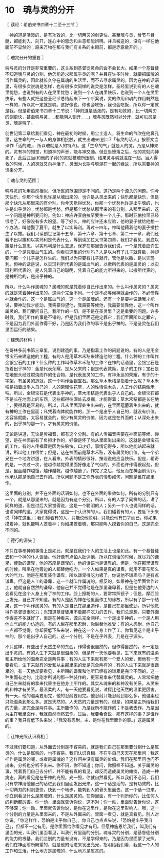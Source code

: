 # 10　魂与灵的分开



〖 读经：希伯来书四章十二至十三节 〗

「神的道是活泼的，是有功效的，比一切两刃的剑更快，甚至魂与灵，骨节与骨髓，都能刺入、剖开，连心中的思念和主意都能辨明。并且被造的，没有一样在他面前不显然的；原来万物在那与我们有关系的主眼前，都是赤露敞开的。」



〖 魂灵分开的重要 〗

魂与灵的分开是非常重要的，这关系到基督徒灵命的会不会长大。如果一个基督徒不知道魂与灵的分别，他怎能追求那属乎灵的呢？并且在许多时候，就要把属魂的当作属灵的，因此就长久停在属魂的生活里，而不去寻求属灵的。因为在神的话语里，有很多次说魂是怎样，也有很多次同样的说灵是怎样。圣经里说到有的人在魂里忧愁，也说到有的人在灵里忧愁；说到一个人在魂里快乐，也说到一个人在灵里快乐。有些人就把这些圣经节总结起来下一个断案说，灵的作用和魂的作用既然是一样的，所以灵一定就是魂。这好像说，你也会吃饭，我也会吃饭，所以你一定就是我。但是希伯来书四章十二节说：「神的道是活泼的，是有功效的，比一切两刃的剑更快，甚至魂与灵……都能刺入剖开……」魂与灵既然可以分开，就可见灵是灵，魂是魂了。

创世记第二章给我们看见，神在最初的时候，用尘土造人，将生命的气吹在他鼻孔里，这生命的气一与人的身体相接触，就生出魂来(创二7「有灵的活人」按原文当译作「活的魂」，所以魂就是人的特点)。这「生命的气」就是人的灵，乃是从神来的。灵有神的知觉，知道神的声音，能与神交通。但亚当堕落之后，他的灵就向神死了，此后亚当(和他的子孙)的灵就被魂所压制，结果灵与魂就混在一起。当人得救的时候，人的灵就又向神活了。灵因为长期与魂混在一起的缘故，所以需要神的话来分开。



〖 魂与灵的范围 〗

魂与灵的功用虽然相似，但所属的范围却是不同的。这乃是两个源头的问题。你今天快乐，你那个快乐也许是从魂出来的，也许是从灵出来的；快乐都是快乐，但是那个快乐从那里来的有分别。你今天觉得忧愁，你那一个忧愁也许是出乎魂的，也许是出乎灵的；忧愁都是忧愁，但是那个忧愁从那里来的有分别。从那里来的，这一个问题是神所要问的。例如：神应许亚伯拉罕要生一个儿子。那时亚伯拉罕已经很老了，好像没有多大盼望。等了好久，神的应许还未应验，他的妻子就给他想一个办法，叫他娶了夏甲，就生了以实玛利。再过十四年，神叫他藉着他的妻子撒拉生了以撒。我们只读创世记第十五章、第十六章、第十七章、第二十一章，我们还看不出以撒和以实玛利是代表什么，等到读加拉太书第四章，我们才看见，到底以撒是什么意思，以实玛利是什么意思。保罗在那里告诉我们说，一个是凭着应许生的，一个是凭着血气生的。你看见这里的分别吗？人是以为有了儿子就算数，神却要问那一个儿子是怎样生的。我们以为只要有儿子就行，管他是以撒，是以实玛利。但神的话是说，以实玛利所代表的是属血气的，以撒所代表的是属灵的；以实玛利所代表的，是人凭着自己的聪明，凭着自己的能力所得来的，以撒所代表的，是神所给的，是出乎神的。

所以，什么叫作属魂的？属魂的就是凭着你自己作出来的。什么叫作属灵的？属灵的就是凭着神作出来的。这两个完全不同。一个是不必等候神就会作的，不必倚靠神就会作的，这一个是属血气的，这一个是属魂的。还有一个是要神说话我才能说，要神动我才能动，我需要仰望他，我需要等候他，我需要倚靠他，这一个叫作属灵的。我们要问自己，我所作的一切，是不是在圣灵里？这是重要的问题。许多时候，我们所作的事是不错的，但是我们里面还是定罪它；我们里面所以定罪它，不是因为我们外面作得不好，乃是因为我们作的事不是出乎神的，不是圣灵在我们里面运行的结果。



〖 建筑的材料 〗

在哥林多前书第三章里，说到建造的事，乃是指着工作的问题说的。有的人是用金银宝石来建造他的工程，有的人是用草木禾秸来建造他的工程。什么种的工作叫作金银宝石的工作？什么种的工作叫作草木禾秸的工作？在神的话语里，金银宝石是指着出乎神的：金是代表荣耀，是从父来的；银是代表救赎，是子的工作；宝石是在地里头经过燃烧而作的化合物，是代表圣灵的工作。有神永远的荣耀，有子的十字架，有圣灵的造就，这一个叫作金银宝石。那么草木禾秸是指着什么呢？草木禾秸是指着出乎人自己的：人的荣耀像花草，人的性情像木头，人工作的结果像禾秸。所以，金银宝石是代表出乎神的，草木禾秸是代表出乎人自己的。金银宝石都不是长在地面上的东西，这些都得往深处去发掘，才能得着；草木禾秸都是长在地上，要得着是容易的。所以，凡从里面深处生出来的，在里面蕴蓄着生出来的，就有神的工作在里面；凡凭着肉体就能作的，那一个是出乎人自己的，就没有价值。太容易就能，太容易就会的，很少有属灵的价值，因为这是在外面的；从深处出来的，出乎神的那一个，才有属灵的价值。

无论是讲道，无论是传福音，都有这个分别。有的人传福音需要在神面前等候、仰望，是在神面前有了负担才作的，好像是怀了胎从里面生出来的，这就是金银宝石的工作。有的人传福音是因为头脑快，口才好，事情记得多，所以他能站起来就讲，所以他工作很忙；但是，这在神面前是草木禾秸，没有属灵的价值。有一个弟兄在一个地方讲道，在人看来，外表的情形很好，按理说他应当快乐。但是，希奇的是，一次过一次，他越作越觉得里面好像走了气似的。外面也许作得很起劲，但是，里面越作越饿，越作越乾，越作越瘪了。作完了之后，他反而在神面前认罪，他承认那是他自己去作的。所以问题不是工作外表的情形如何，问题是谁在那里作。

这里面的分别，并不在外面的话语如何，也不在外面的果效如何，所有的分别只有一个，就是从那里来的。就是因为有这个分别，所以，有的人学了同样的话，讲了同样的道，但是过后大家觉得说，这是一个聪明的人；另外一个人也说同样的话，也讲同样的道，大家觉得说，这是一个认识神的人。我们碰着有的人，要低下头来说「神在这里」；我们碰着有的人，只能说他聪明，只能说他有口才而已。你如果摸着神，就也能叫人摸着神；你如果摸着魂，那只能叫人摸着你的自己。这是完全不同的。



〖 德行的源头 〗

不只在事奉神的事情上是如此，就是在我们个人的生活上也是如此。有一个基督徒去和一个神的仆人谈话。他好像有点怕人批评他，所以在谈话的时候，就尽力的谦卑，使劲的谦卑，他的态度是谦卑的，他的话语也是谦卑的。但是，他在那里谦卑的时候，叫坐在他旁边的人都替他吃力。一个人如果是真的谦卑，就用不着花那么大的气力。他是在那里装作谦卑，所以谦卑得吃力极了。你说他不谦卑吗？是有点谦卑。但这是人工的谦卑，这一个就叫作属魂的。相反的，如果神在他里面曾作过工，他就自自然然的谦卑，他自己并不觉得他是在那里谦卑着，但是在他旁边的人会看见在这个人身上有了神的工作。脸上擦粉的人，要常常照镜子；但是，摩西脸上发光，自己并不知道。有的人是因为神在他里面作工的缘故，所以有了那一个结果，这一个叫作属灵的。有的人是自己在那里造作，是自己在那里使劲，所以他觉得作基督徒很吃力；岂知道基督徒用不着那样吃力的去作。我们总是想，只要外面作得差不多就好了，但是在神看来，源头完全两样，一个是出乎神的，一个是人用他血气的能力仿造的。有的人越在那里忍耐，你越替他难受；有的人忍耐，他自己一点都不觉得，你却要低下头来说，神在这一个人身上作了工。你看见这个是出乎神的，那个是出乎人自己的。这一个分别，不是在乎外表，乃是在乎源头。

不只这样，有些出乎天然生命的东西，作得也很自然的，但作得自然的，不一定是出乎灵的。有的人生下来就是很温柔的，但是有一天他要看见，生下来就有的温柔和主所给他的温柔完全是两件事；有的人生下来就有那一个爱人的爱，但他有一天要看见，生下来就有的爱和从主那里来的爱是完全两样的；有的人生下来就是很谦卑的，有一天他却要看见，主所赐的谦卑和他所已经有的谦卑是完全不同的。这一种生而有之的，比刚才所说的那一种装作的，更容易拿来代替属灵的。人常常把他自己生来就有的拿来代替主在他身上所作的。其实从魂来的和神没有关系，从灵来的和神才有关系。最温柔的人，有一天他要看见说，试探比他天然的温柔更厉害。有一天，他的温柔要用完，他的忍耐要用完。他忍耐只能忍耐到那么多，他温柔也只能温柔到那么多。这是天然的。人天然的力量是有的。但是，如果是主所给我们的力量，那完全是两件事。主所能作的，乃是我所不能作的；不是我去作，乃是因为主在我里面作，我就自然而然去作。过后，我要希奇说，那有这样的事？是谁作的事？我只有低下头来说：「我没有忍耐，主，是你在我里面作的事。」这是属灵的。



〖 让神光照认识真相 〗

不过我们要知道，从外面去分别是不容易的，就是我们自己在那里要分别什么是属灵的，什么是属魂的，也不容易。我们认识真相，不在乎自己天天在那里问：我这样作是属灵的呢，或者是属魂的？这样问并没有属灵的价值。我们在那里问也问不出来，分析也分析不出来。你不问，你不知道；你问，你照样不知道。关于属灵的事，凭着我们自己去分析，并不能有真的看见，却反而造成属灵的瘫痪，造成一种病态。真的看见是在乎神的光照。光一照，你就自然看见。所以我们不必问，我们只有求神用他自己的话进到我们里面发出光来。这一个话是活的，是有功效的，比一切两刃的利剑更快，快到一个地步，能刺到人的骨头里面去。这一个话一进来，你立刻看见什么是属魂的，什么是属灵的。在你里面，有一个判断你的，比任何人的判断都厉害。你一动，里面就告诉你说，这不对；你一动，里面就告诉你说，这不够深；你一动，里面就告诉你说，是你在这里作，是你在这里影响人。哦，这一个分别的力量是从里面来的，不是从外面来的。里面一看见，就是真看见。别人对你说，「你这样作，恐怕是出乎你自己」，你自己也点点头说，「恐怕是出乎我自己」，但都不一定有用。是你里面给你看见才有用。但愿神施恩给我们，叫我们有里面的光，叫我们里面看见，叫我们有里面的分别。魂与灵的分别，是基督徒分别的能力的根基。我们监别的力量有没有，不是学得来的，乃是因为里面蒙了光照。我们在神面前所盼望的，就是他的话进来发出亮光，指明给我们看，我这一个人的工作和生活，什么地方是属魂的，什么地方是属灵的。


